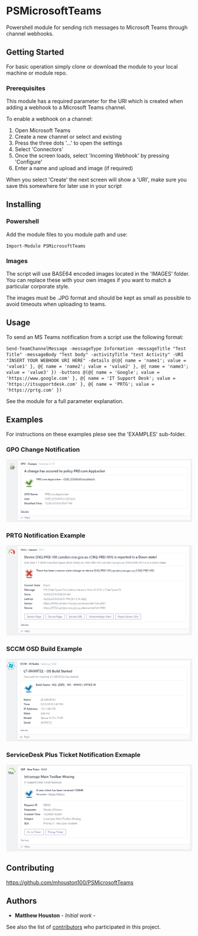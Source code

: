 # PSMicrosoftTeams

Powershell module for sending rich messages to Microsoft Teams through channel webhooks.

## Getting Started

For basic operation simply clone or download the module to your local machine or module repo.


### Prerequisites

This module has a required parameter for the URI which is created when adding a webhook to a Microsoft Teams channel.

To enable a webhook on a channel:

1. Open Microsoft Teams
2. Create a new channel or select and existing
3. Press the three dots '...' to open the settings
4. Select 'Connectors'
5. Once the screen loads, select 'Incoming Webhook' by pressing 'Configure'
6. Enter a name and upload and image (if required)

When you select 'Create' the next screen will show a 'URI', make sure you save this somewhere for later use in your script

## Installing

### Powershell

Add the module files to you module path and use:

```
Import-Module PSMicrosoftTeams
```

### Images
The script will use BASE64 encoded images located in the 'IMAGES' folder. You can replace these with your own images if you want to match a particular corporate style.

The images must be .JPG format and should be kept as small as possible to avoid timeouts when uploading to teams. 

## Usage

To send an MS Teams notification from a script use the following format:

```
Send-TeamChannelMessage -messageType Information -messageTitle "Test Title" -messageBody "Test body" -activityTitle "test Activity" -URI "INSERT YOUR WEBHOOK URI HERE" -details @(@{ name = 'name1'; value = 'value1' }, @{ name = 'name2'; value = 'value2' }, @{ name = 'name3'; value = 'value3' }) -buttons @(@{ name = 'Google'; value = 'https://www.google.com' }, @{ name = 'IT Support Desk'; value = 'https://itsupportdesk.com' }, @{ name = 'PRTG'; value = 'https://prtg.com' })
```

See the module for a full parameter explanation.

## Examples

For instructions on these examples plese see the 'EXAMPLES' sub-folder.

### GPO Change Notification

![Example-GPONotification](/Examples/Group%20Policy/Images/Example-GPONotification.jpg)

### PRTG Notification Example

![Example-PRTGNotification](/Examples/PRTG/Images/Example-PRTGNotification.jpg)

### SCCM OSD Build Example

![Example-SCCMOSD](/Examples/SCCM%20OSD/Images/Example-SCCMOSD.jpg)

### ServiceDesk Plus Ticket Notification Exmaple

![Example-SDPNotification](/Examples/ServiceDesk%20Plus/Images/Example-SDPNotification.jpg)

## Contributing

https://github.com/mhouston100/PSMicrosoftTeams


## Authors

* **Matthew Houston** - *Initial work* -

See also the list of [contributors](https://github.com/mhouston100/PSMicrosoftTeams/graphs/contributors) who participated in this project.


